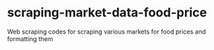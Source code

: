 # scraping-market-data-food-price
Web scraping codes for scraping various markets for food prices and formatting them
